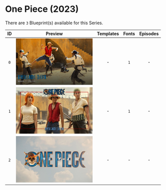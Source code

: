 # One Piece (2023)

There are `3` Blueprint(s) available for this Series.

| ID | Preview | Templates | Fonts | Episodes | 
| :---: | :---: | :---: | :---: | :---: |
| `0` | <img src="./0/preview.jpg" height="150"> | - | `1` | - |
| `1` | <img src="./1/preview0.jpg" height="150"> | - | `1` | - |
| `2` | <img src="./2/preview0.jpg" height="150"> | - | - | - |